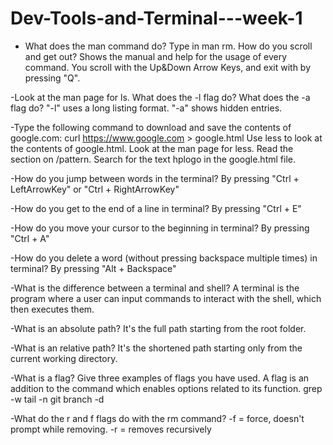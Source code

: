 # Dev-Tools-and-Terminal---week-1

- What does the man command do? Type in man rm. How do you scroll and get out?
  Shows the manual and help for the usage of every command. You scroll with the Up&Down Arrow Keys, and exit with by pressing "Q".

-Look at the man page for ls. What does the -l flag do? What does the -a flag do?
  "-l" uses a long listing format.  "-a" shows hidden entries.
  
-Type the following command to download and save the contents of google.com: curl https://www.google.com > google.html
  Use less to look at the contents of google.html.
  Look at the man page for less. Read the section on /pattern. Search for the text hplogo in the google.html file.

-How do you jump between words in the terminal?
  By pressing "Ctrl + LeftArrowKey" or "Ctrl + RightArrowKey"  

-How do you get to the end of a line in terminal?
 By pressing "Ctrl + E"
 
-How do you move your cursor to the beginning in terminal?
 By pressing "Ctrl + A"
 
-How do you delete a word (without pressing backspace multiple times) in terminal?
 By pressing "Alt + Backspace"
 
-What is the difference between a terminal and shell?
  A terminal is the program where a user can input commands to interact with the shell, which then executes them.

-What is an absolute path?
  It's the full path starting from the root folder.
  
-What is an relative path?
  It's the shortened path starting only from the current working directory.
  
-What is a flag? Give three examples of flags you have used.
  A flag is an addition to the command which enables options related to its function.
  grep -w
  tail -n 
  git branch -d 
  
-What do the r and f flags do with the rm command?
  -f = force, doesn't prompt while removing.
  -r = removes recursively
  
